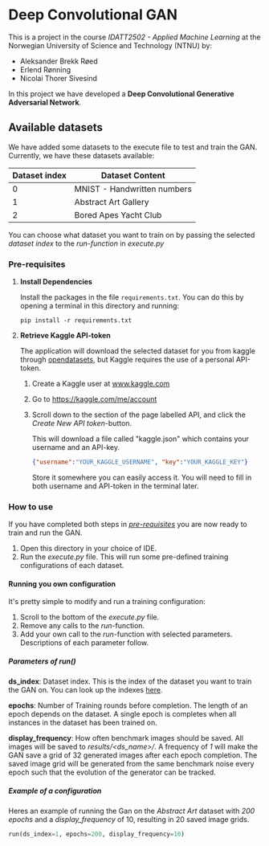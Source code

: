 # Deep Convolutional GAN
This is a project in the course *IDATT2502 - Applied Machine Learning* at the Norwegian University of Science and Technology (NTNU) by:
- Aleksander Brekk Røed
- Erlend Rønning
- Nicolai Thorer Sivesind

In this project we have developed a **Deep Convolutional Generative Adversarial Network**.

## Available datasets
We have added some datasets to the execute file to test and train the GAN.
Currently, we have these datasets available:

| Dataset index | Dataset Content             |
|---------------|-----------------------------|
| 0             | MNIST - Handwritten numbers |
| 1             | Abstract Art Gallery        |
| 2             | Bored Apes Yacht Club       |

You can choose what dataset you want to train on by passing the selected *dataset index*
to the *run-function* in *execute.py*

### Pre-requisites 
1. **Install Dependencies**
   
    Install the packages in the file `requirements.txt`. 
    You can do this by opening a terminal in this directory and running:

    ```console
    pip install -r requirements.txt
    ```

2. **Retrieve Kaggle API-token**
   
    The application will download the selected dataset for you from kaggle through [opendatasets](https://pypi.org/project/opendatasets/), but Kaggle requires the use of a personal API-token.
   1. Create a Kaggle user at www.kaggle.com
   2. Go to https://kaggle.com/me/account
   3. Scroll down to the section of the page labelled API, and click the *Create New API token*-button.
      
      This will download a file called "kaggle.json" which contains your username and an API-key. 
      ```json
      {"username":"YOUR_KAGGLE_USERNAME", "key":"YOUR_KAGGLE_KEY"}
      ```
      Store it somewhere you can easily access it. You will need to fill in both username and API-token in the terminal later.
   
### How to use
If you have completed both steps in [*pre-requisites*](#pre-requisites) you are now ready to train and run the GAN.

1. Open this directory in your choice of IDE. 
2. Run the *execute.py* file.
   This will run some pre-defined training configurations of each dataset.

#### Running you own configuration
It's pretty simple to modify and run a training configuration:
1. Scroll to the bottom of the *execute.py* file.
2. Remove any calls to the *run*-function.
3. Add your own call to the *run*-function with selected parameters. Descriptions of each parameter follow.

##### Parameters of *run()*
**ds_index**: 
Dataset index. This is the index of the dataset you want to train the GAN on. 
You can look up the indexes [here](#available-datasets). 

**epochs**: Number of Training rounds before completion. The length of an epoch depends on the dataset. 
A single epoch is completes when all instances in the dataset has been trained on.

**display_frequency**: How often benchmark images should be saved. All images will be saved to *results/<ds_name>/*.
A frequency of *1* will make the GAN save a grid of 32 generated images after each epoch completion. The saved image grid
will be generated from the same benchmark noise every epoch such that the evolution of the generator can be tracked.

##### Example of a configuration
Heres an example of running the Gan on the *Abstract Art* dataset with *200 epochs* and a *display_frequency* of 10, resulting
in 20 saved image grids.

```python
run(ds_index=1, epochs=200, display_frequency=10)
```